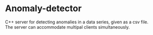 # Anomaly-detector
C++ server for detecting anomalies in a data series,  given as a csv file.  
The server can accommodate multipal clients simultaneously.
